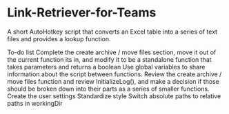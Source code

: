 # Link-Retriever-for-Teams
A short AutoHotkey script that converts an Excel table into a series of text files and provides a lookup function.


To-do list
Complete the create archive / move files section, move it out of the current function its in, and modify it to be a standalone function that takes parameters and returns a boolean
Use global variables to share information about the script between functions.
Review the create archive / move files function and review InitializeLog(), and make a decision if those should be broken down into their parts as a series of smaller functions.
Create the user settings 
Standardize style
Switch absolute paths to relative paths in workingDir

